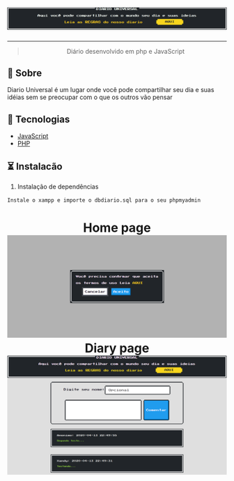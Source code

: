 <h1 align="center">
    <img alt="Diário Universal" title="" src="/img/logodiario.png" />
</h1>

---

<blockquote align="center">
	Diário desenvolvido em php e JavaScript
</blockquote>

## 📌 Sobre
Diario Universal é um lugar onde você pode compartilhar seu dia e suas idéias sem se preocupar com o que os outros vão pensar

## 🚀 Tecnologias

- [JavaScript](https://developer.mozilla.org/pt-BR/docs/Web/JavaScript)
- [PHP](https://www.php.net/)

## ⏳ Instalacão

1. Instalação de dependências
```
Instale o xampp e importe o dbdiario.sql para o seu phpmyadmin
```
<h1 align="center">
    Home page
    <img alt="Diario" title="" src="/img/layout-inicio.png" />
    Diary page
    <img alt="Diario" title="" src="/img/layout-principal.png" />
</h1>
